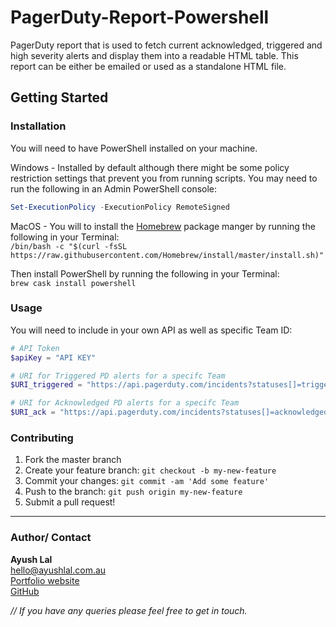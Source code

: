 # PagerDuty-Report-Powershell

PagerDuty report that is used to fetch current acknowledged, triggered and high severity alerts and display them into a readable HTML table. This report can be either be emailed or used as a standalone HTML file.

## Getting Started

### Installation

You will need to have PowerShell installed on your machine.

Windows - Installed by default although there might be some policy restriction settings that prevent you from running scripts. You may need to run the following in an Admin PowerShell console: <br>
```powershell
Set-ExecutionPolicy -ExecutionPolicy RemoteSigned
```

MacOS - You will to install the [Homebrew]() package manger by running the following in your Terminal: <br>
`/bin/bash -c "$(curl -fsSL https://raw.githubusercontent.com/Homebrew/install/master/install.sh)"`

Then install PowerShell by running the following in your Terminal: <br>
`brew cask install powershell`

### Usage

You will need to include in your own API as well as specific Team ID:
```powershell
# API Token
$apiKey = "API KEY"

# URI for Triggered PD alerts for a specifc Team
$URI_triggered = "https://api.pagerduty.com/incidents?statuses[]=triggered&team_ids[]=TEAM_ID"

# URI for Acknowledged PD alerts for a specifc Team
$URI_ack = "https://api.pagerduty.com/incidents?statuses[]=acknowledged&team_ids[]=TEAM_ID"
```

### Contributing

1. Fork the master branch
2. Create your feature branch: `git checkout -b my-new-feature`
3. Commit your changes: `git commit -am 'Add some feature'`
4. Push to the branch: `git push origin my-new-feature`
5. Submit a pull request!
---

### Author/ Contact
**Ayush Lal** <br>
hello@ayushlal.com.au <br>
[Portfolio website](http://www.ayushlal.com.au) <br>
[GitHub](https://github.com/ayush-lal)

*// If you have any queries please feel free to get in touch.*


